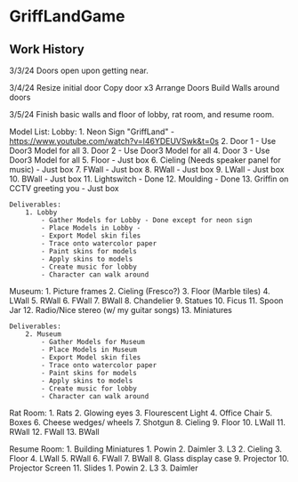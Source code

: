 # GriffLandGame

## Work History

3/3/24
Doors open upon getting near. 

3/4/24
Resize initial door
Copy door x3
Arrange Doors
Build Walls around doors 

3/5/24
Finish basic walls and floor of lobby, rat room, and resume room.


Model List:
Lobby:
    1. Neon Sign "GriffLand" - https://www.youtube.com/watch?v=l46YDEUVSwk&t=0s
    2. Door 1 - Use Door3 Model for all
    3. Door 2 - Use Door3 Model for all
    4. Door 3 - Use Door3 Model for all
    5. Floor - Just box
    6. Cieling (Needs speaker panel for music) - Just box
    7. FWall - Just box
    8. RWall - Just box
    9. LWall - Just box
    10. BWall - Just box
    11. Lightswitch - Done
    12. Moulding - Done
    13. Griffin on CCTV greeting you - Just box
    
    Deliverables:
        1. Lobby
            - Gather Models for Lobby - Done except for neon sign
            - Place Models in Lobby - 
            - Export Model skin files 
            - Trace onto watercolor paper
            - Paint skins for models
            - Apply skins to models
            - Create music for lobby
            - Character can walk around

Museum:
    1. Picture frames
    2. Cieling (Fresco?)
    3. Floor (Marble tiles)
    4. LWall
    5. RWall
    6. FWall
    7. BWall
    8. Chandelier
    9. Statues
    10. Ficus
    11. Spoon Jar
    12. Radio/Nice stereo (w/ my guitar songs)
    13. Miniatures

    Deliverables:
        2. Museum
            - Gather Models for Museum
            - Place Models in Museum
            - Export Model skin files 
            - Trace onto watercolor paper
            - Paint skins for models
            - Apply skins to models
            - Create music for lobby
            - Character can walk around

Rat Room:
    1. Rats
    2. Glowing eyes
    3. Flourescent Light
    4. Office Chair
    5. Boxes
    6. Cheese wedges/ wheels
    7. Shotgun
    8. Cieling
    9. Floor
    10. LWall
    11. RWall
    12. FWall
    13. BWall

Resume Room:
    1. Building Miniatures
        1. Powin
        2. Daimler
        3. L3
    2. Cieling
    3. Floor
    4. LWall
    5. RWall
    6. FWall
    7. BWall
    8. Glass display case
    9. Projector
    10. Projector Screen
    11. Slides
        1. Powin
        2. L3
        3. Daimler
